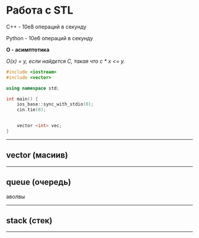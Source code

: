 # Работа с STL

C++ - 10e8 операций в секунду

Python - 10e6 операций в секунду


**O - асимптотика**

*O(x) = y, если найдется C, такая что c * x <= y.*

```cpp
#include <iostream>
#include <vector>

using namespace std;

int main() {
    ios_base::sync_with_stdio(0);
    cin.tie(0);


    vector <int> vec;
}
```



---
## vector (масиив)


---
## queue (очередь)
аволвы

---
## stack (стек) 


---

